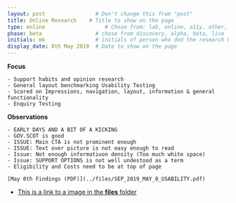 ```yaml
---
layout: post                # Don't change this from "post"
title: Online Research    # Title to show on the page
type: online                   # Chose from: lab, online, a11y, other, partner
phase: beta                 # chose from discovery, alpha, beta, live
initials: mk                # initials of person who dod the research OR who uploaded it to this site
display_date: 8th May 2019  # Date to show on the page
---
```


**Focus**

    - Support habits and opinion research
    - General layout benchmarking Usability Testing
    - Scored on Impressions, navigation, layout, information & general functionality
    - Enquiry Testing


**Observations**

    - EARLY DAYS AND A BIT OF A KICKING
    - GOV.SCOT is good
    - ISSUE: Main CTA is not prominent enough
    - ISSUE: Text over picture is not easy enough to read
    - Issue: Not enough informatiuon density (Too much white space)
    - Issue: SUPPORT OPTIONS is not well undestood as a term
    - Eligibility and Costs need to be at top of page

    [May 8th Findings (PDF)](../files/SEP_2019_MAY_8_USABILITY.pdf)


- [This is a link to a image in the **files** folder](../files/saltire.png)

<!--more-->
